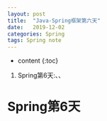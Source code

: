 ```yaml
---
layout: post
title:  "Java-Spring框架第六天"
date:   2019-12-02
categories: Spring
tags: Spring note
---
```


* content
{:toc}

1. Spring第6天:、、










# Spring第6天
## 


































